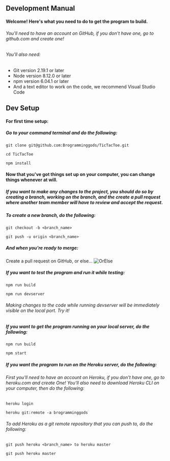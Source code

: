 ## Development Manual
#### Welcome! Here's what you need to do to get the program to build.
###### You'll need to have an account on GitHub, if you don't have one, go to github.com and create one!
###### You'll also need:
* Git	version 2.19.1 or later
* Node	version 8.12.0 or later
* npm	version 6.04.1 or later
* And a text editor to work on the code, we recommend Visual Studio Code

## Dev Setup
#### For first time setup:
##### Go to your command terminal and do the following:

```
git clone git@github.com:Brogramminggods/TicTacToe.git

cd TicTacToe

npm install
```
#### Now that you've got things set up on your computer, you can change things whenever at will.
##### If you want to make any changes to the project, you should do so by creating a branch, working on the branch, and the create a pull request where another team member will have to review and accept the request.
##### To create a new branch, do the following:

```
git checkout -b <branch_name>

git push -u origin <branch_name>
```
##### And when you're ready to merge:
Create a pull request on GitHub, or else...
![OrElse](https://media.giphy.com/media/cFkiFMDg3iFoI/giphy.gif)
##### If you want to test the program and run it while testing:

```
npm run build

npm run devserver
```
###### Making changes to the code while running devserver will be immediately visible on the local port. Try it!
##### If you want to get the program running on your local server, do the following:

```
npm run build

npm start
```
##### If you want the program to run on the Heroku server, do the following:
###### First you'll need to have an account on Heroku, if you don't have one, go to heroku.com and create One! You'll also need to download Heroku CLI on your computer, then do the following:

```
heroku login

heroku git:remote -a brogramminggods
```
###### To add Heroku as a git remote repository that you can push to, do the following:

```
git push heroku <branch_name> to heroku master

git push heroku master
```







